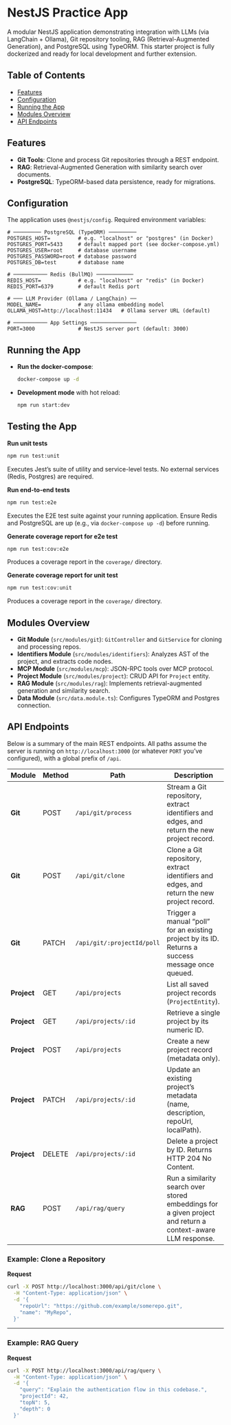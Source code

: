 # NestJS Practice App

A modular NestJS application demonstrating integration with LLMs (via LangChain + Ollama), Git repository tooling, RAG (Retrieval-Augmented Generation), and PostgreSQL using TypeORM. This starter project is fully dockerized and ready for local development and further extension.

## Table of Contents

- [Features](#features)
- [Configuration](#configuration)
- [Running the App](#running-the-app)
- [Modules Overview](#modules-overview)
- [API Endpoints](#api-endpoints)

## Features

- **Git Tools**: Clone and process Git repositories through a REST endpoint.
- **RAG**: Retrieval-Augmented Generation with similarity search over documents.
- **PostgreSQL**: TypeORM-based data persistence, ready for migrations.

## Configuration

The application uses `@nestjs/config`. Required environment variables:

```dotenv
# ───────── PostgreSQL (TypeORM) ─────────
POSTGRES_HOST=         # e.g. "localhost" or "postgres" (in Docker)
POSTGRES_PORT=5433     # default mapped port (see docker-compose.yml)
POSTGRES_USER=root     # database username
POSTGRES_PASSWORD=root # database password
POSTGRES_DB=test       # database name

# ─────────── Redis (BullMQ) ────────────
REDIS_HOST=            # e.g. "localhost" or "redis" (in Docker)
REDIS_PORT=6379        # default Redis port

# ─── LLM Provider (Ollama / LangChain) ──
MODEL_NAME=            # any ollama embedding model
OLLAMA_HOST=http://localhost:11434   # Ollama server URL (default)

# ─────────── App Settings ───────────────
PORT=3000              # NestJS server port (default: 3000)
```

## Running the App


- **Run the docker-compose**:

  ```bash
  docker-compose up -d
  ```

- **Development mode** with hot reload:

  ```bash
  npm run start:dev
  ```

## Testing the App

**Run unit tests**

```bash
npm run test:unit
```

Executes Jest’s suite of utility and service-level tests. No external services (Redis, Postgres) are required.

**Run end-to-end tests**

```bash
npm run test:e2e
```

Executes the E2E test suite against your running application. Ensure Redis and PostgreSQL are up (e.g., via `docker-compose up -d`) before running.

**Generate coverage report for e2e test**

```bash
npm run test:cov:e2e
```

Produces a coverage report in the `coverage/` directory.

**Generate coverage report for unit test**

```bash
npm run test:cov:unit
```

Produces a coverage report in the `coverage/` directory.

## Modules Overview

- **Git Module** (`src/modules/git`): `GitController` and `GitService` for cloning and processing repos.
- **Identifiers Module** (`src/modules/identifiers`): Analyzes AST of the project, and extracts code nodes.
- **MCP Module** (`src/modules/mcp`): JSON-RPC tools over MCP protocol.
- **Project Module** (`src/modules/project`): CRUD API for `Project` entity.
- **RAG Module** (`src/modules/rag`): Implements retrieval-augmented generation and similarity search.
- **Data Module** (`src/data.module.ts`): Configures TypeORM and Postgres connection.


## API Endpoints

Below is a summary of the main REST endpoints. All paths assume the server is running on `http://localhost:3000` (or whatever `PORT` you’ve configured), with a global prefix of `/api`.

| Module      | Method | Path                       | Description                                                                                                   |
| ----------- | ------ | -------------------------- | ------------------------------------------------------------------------------------------------------------- |
| **Git**     | POST   | `/api/git/process`         | Stream a Git repository, extract identifiers and edges, and return the new project record.                    |
| **Git**     | POST   | `/api/git/clone`           | Clone a Git repository, extract identifiers and edges, and return the new project record.                     |
| **Git**     | PATCH  | `/api/git/:projectId/poll` | Trigger a manual “poll” for an existing project by its ID. Returns a success message once queued.             |
| **Project** | GET    | `/api/projects`            | List all saved project records (`ProjectEntity`).                                                             |
| **Project** | GET    | `/api/projects/:id`        | Retrieve a single project by its numeric ID.                                                                  |
| **Project** | POST   | `/api/projects`            | Create a new project record (metadata only).                                                                  |
| **Project** | PATCH  | `/api/projects/:id`        | Update an existing project’s metadata (name, description, repoUrl, localPath).                                |
| **Project** | DELETE | `/api/projects/:id`        | Delete a project by ID. Returns HTTP 204 No Content.                                                          |
| **RAG**     | POST   | `/api/rag/query`           | Run a similarity search over stored embeddings for a given project and return a context-aware LLM response.   |


### Example: Clone a Repository

**Request**

```bash
curl -X POST http://localhost:3000/api/git/clone \
  -H "Content-Type: application/json" \
  -d '{
    "repoUrl": "https://github.com/example/somerepo.git",
    "name": "MyRepo",
  }'
```


---

### Example: RAG Query

**Request**

```bash
curl -X POST http://localhost:3000/api/rag/query \
  -H "Content-Type: application/json" \
  -d '{
    "query": "Explain the authentication flow in this codebase.",
    "projectId": 42,
    "topN": 5,
    "depth": 0
  }'
```

